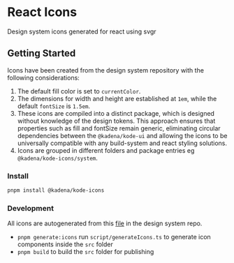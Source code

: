# React Icons

Design system icons generated for react using svgr

## Getting Started

Icons have been created from the design system repository with the following
considerations:

1. The default fill color is set to `currentColor`.
2. The dimensions for width and height are established at `1em`, while the
   default `fontSize` is `1.5em`.
3. These icons are compiled into a distinct package, which is designed without
   knowledge of the design tokens. This approach ensures that properties such as
   fill and fontSize remain generic, eliminating circular dependencies between
   the `@kadena/kode-ui` and allowing the icons to be universally compatible
   with any build-system and react styling solutions.
4. Icons are grouped in different folders and package entries eg
   `@kadena/kode-icons/system`.

### Install

```sh
pnpm install @kadena/kode-icons
```

### Development

All icons are autogenerated from this [file][1] in the design system repo.

- `pnpm generate:icons` run `script/generateIcons.ts` to generate icon
  components inside the `src` folder
- `pnpm build` to build the `src` folder for publishing

[1]:
  https://github.com/kadena-community/design-system/blob/main/tokens/foundation/icon/svg.tokens.json
